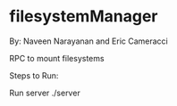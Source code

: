 filesystemManager
=================

By: Naveen Narayanan and Eric Cameracci

RPC to mount filesystems

Steps to Run:

Run server
./server <directory to mount>
